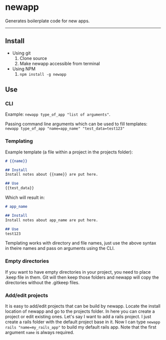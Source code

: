 # newapp

Generates boilerplate code for new apps.

---

## Install
* Using git
  1. Clone source
  2. Make newapp accessible from terminal
* Using NPM
  1. `npm install -g newapp`

## Use

### CLI
Example: `newapp type_of_app "list of arguments"`.

Passing command line arguments which can be used to fill templates: `newapp type_of_app "name=app_name" "test_data=test123"`

### Templating
Example template (a file within a project in the projects folder):
```md
# {{name}}

## Install
Install notes about {{name}} are put here.

## Use
{{test_data}}
```

Which will result in:
```md
# app_name

## Install
Install notes about app_name are put here.

## Use
test123
```

Templating works with directory and file names, just use the above syntax in theire names and pass on arguments using the CLI.

### Empty directories
If you want to have empty directories in your project, you need to place .keep file in them. Git will then keep those folders and newapp will copy the directories without the .gitkeep files.

### Add/edit projects
It is easy to add/edit projects that can be build by newapp. Locate the install location of newapp and go to the projects folder. In here you can create a project or edit existing ones. Let's say I want to add a rails project. I just create a rails folder with the default project base in it. Now I can type `newapp rails "name=my_rails_app"` to build my default rails app. Note that the first argument `name` is always required.